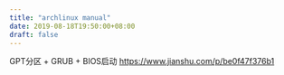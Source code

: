 ```yaml
---
title: "archlinux manual"
date: 2019-08-18T19:50:00+08:00
draft: false
---
```

GPT分区 + GRUB + BIOS启动
https://www.jianshu.com/p/be0f47f376b1